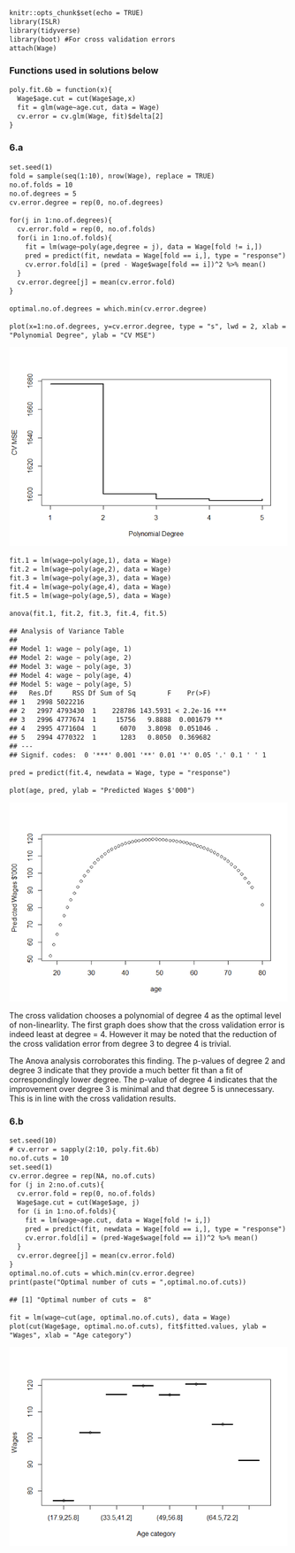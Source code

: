     knitr::opts_chunk$set(echo = TRUE)
    library(ISLR)
    library(tidyverse)
    library(boot) #For cross validation errors
    attach(Wage)

### Functions used in solutions below

    poly.fit.6b = function(x){
      Wage$age.cut = cut(Wage$age,x)
      fit = glm(wage~age.cut, data = Wage)
      cv.error = cv.glm(Wage, fit)$delta[2]
    }

### 6.a

    set.seed(1)
    fold = sample(seq(1:10), nrow(Wage), replace = TRUE)
    no.of.folds = 10
    no.of.degrees = 5
    cv.error.degree = rep(0, no.of.degrees)

    for(j in 1:no.of.degrees){
      cv.error.fold = rep(0, no.of.folds)
      for(i in 1:no.of.folds){
        fit = lm(wage~poly(age,degree = j), data = Wage[fold != i,])
        pred = predict(fit, newdata = Wage[fold == i,], type = "response")
        cv.error.fold[i] = (pred - Wage$wage[fold == i])^2 %>% mean()
      }
      cv.error.degree[j] = mean(cv.error.fold)
    }

    optimal.no.of.degrees = which.min(cv.error.degree)

    plot(x=1:no.of.degrees, y=cv.error.degree, type = "s", lwd = 2, xlab = "Polynomial Degree", ylab = "CV MSE")

![](Q6-Solution_files/figure-markdown_strict/6-a-1.png)

    fit.1 = lm(wage~poly(age,1), data = Wage)
    fit.2 = lm(wage~poly(age,2), data = Wage)
    fit.3 = lm(wage~poly(age,3), data = Wage)
    fit.4 = lm(wage~poly(age,4), data = Wage)
    fit.5 = lm(wage~poly(age,5), data = Wage)

    anova(fit.1, fit.2, fit.3, fit.4, fit.5)

    ## Analysis of Variance Table
    ## 
    ## Model 1: wage ~ poly(age, 1)
    ## Model 2: wage ~ poly(age, 2)
    ## Model 3: wage ~ poly(age, 3)
    ## Model 4: wage ~ poly(age, 4)
    ## Model 5: wage ~ poly(age, 5)
    ##   Res.Df     RSS Df Sum of Sq        F    Pr(>F)    
    ## 1   2998 5022216                                    
    ## 2   2997 4793430  1    228786 143.5931 < 2.2e-16 ***
    ## 3   2996 4777674  1     15756   9.8888  0.001679 ** 
    ## 4   2995 4771604  1      6070   3.8098  0.051046 .  
    ## 5   2994 4770322  1      1283   0.8050  0.369682    
    ## ---
    ## Signif. codes:  0 '***' 0.001 '**' 0.01 '*' 0.05 '.' 0.1 ' ' 1

    pred = predict(fit.4, newdata = Wage, type = "response")

    plot(age, pred, ylab = "Predicted Wages $'000")

![](Q6-Solution_files/figure-markdown_strict/6-a-2.png)

The cross validation chooses a polynomial of degree 4 as the optimal
level of non-linearlity. The first graph does show that the cross
validation error is indeed least at degree = 4. However it may be noted
that the reduction of the cross validation error from degree 3 to degree
4 is trivial.

The Anova analysis corroborates this finding. The p-values of degree 2
and degree 3 indicate that they provide a much better fit than a fit of
correspondingly lower degree. The p-value of degree 4 indicates that the
improvement over degree 3 is minimal and that degree 5 is unnecessary.
This is in line with the cross validation results.

### 6.b

    set.seed(10)
    # cv.error = sapply(2:10, poly.fit.6b)
    no.of.cuts = 10
    set.seed(1)
    cv.error.degree = rep(NA, no.of.cuts)
    for (j in 2:no.of.cuts){
      cv.error.fold = rep(0, no.of.folds)
      Wage$age.cut = cut(Wage$age, j)
      for (i in 1:no.of.folds){
        fit = lm(wage~age.cut, data = Wage[fold != i,])
        pred = predict(fit, newdata = Wage[fold == i,], type = "response")
        cv.error.fold[i] = (pred-Wage$wage[fold == i])^2 %>% mean()
      }
      cv.error.degree[j] = mean(cv.error.fold)
    }
    optimal.no.of.cuts = which.min(cv.error.degree)
    print(paste("Optimal number of cuts = ",optimal.no.of.cuts))

    ## [1] "Optimal number of cuts =  8"

    fit = lm(wage~cut(age, optimal.no.of.cuts), data = Wage)
    plot(cut(Wage$age, optimal.no.of.cuts), fit$fitted.values, ylab = "Wages", xlab = "Age category")

![](Q6-Solution_files/figure-markdown_strict/6-b-1.png)
